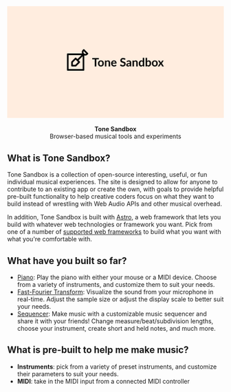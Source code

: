 ![Tone Sandbox logo](/public/assets/og/og-image-256.png)
<div align="center"><strong>Tone Sandbox</strong></div>
<div align="center">Browser-based musical tools and experiments</div>

## What is Tone Sandbox?

Tone Sandbox is a collection of open-source interesting, useful, or fun individual musical experiences. The site is designed to allow for anyone to contribute to an existing app or create the own, with goals to provide helpful pre-built functionality to help creative coders focus on what they want to build instead of wrestling with Web Audio APIs and other musical overhead.

In addition, Tone Sandbox is built with [Astro](https://astro.build), a web framework that lets you build with whatever web technologies or framework you want. Pick from one of a number of [supported web frameworks](https://docs.astro.build/en/guides/integrations-guide/#official-integrations) to build what you want with what you're comfortable with.

## What have you built so far?

- [Piano](www.tonesandbox.com/piano): Play the piano with either your mouse or a MIDI device. Choose from a variety of instruments, and customize them to suit your needs.
- [Fast-Fourier Transform](www.tonesandbox.com/fft): Visualize the sound from your microphone in real-time. Adjust the sample size or adjust the display scale to better suit your needs.
- [Sequencer](www.tonesandbox.com/sequencer): Make music with a customizable music sequencer and share it with your friends! Change measure/beat/subdivision lengths, choose your instrument, create short and held notes, and much more.

## What is pre-built to help me make music?

- **Instruments**: pick from a variety of preset instruments, and customize their parameters to suit your needs.
- **MIDI**: take in the MIDI input from a connected MIDI controller
